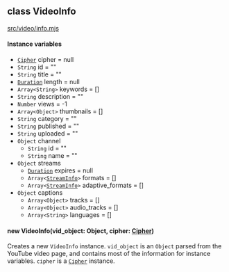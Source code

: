 ## class VideoInfo
[src/video/info.mjs](/src/video/info.mjs)

#### Instance variables
 - [`Cipher`](../cipher/cipher.md) cipher = null
 - `String` id = ""
 - `String` title = ""
 - [`Duration`](../util/duration.md) length = null
 - `Array<String>` keywords = []
 - `String` description = ""
 - `Number` views = -1
 - `Array<Object>` thumbnails = []
 - `String` category = ""
 - `String` published = ""
 - `String` uploaded = ""
 - `Object` channel
   - `String` id = ""
   - `String` name = ""
 - `Object` streams
   - [`Duration`](../util/duration.md) expires = null
   - `Array<`[`StreamInfo`](../stream/info.md)`>` formats = []
   - `Array<`[`StreamInfo`](../stream/info.md)`>` adaptive_formats = []
 - `Object` captions
   - `Array<Object>` tracks = []
   - `Array<Object>` audio_tracks = []
   - `Array<String>` languages = []

#### new VideoInfo(vid_object: Object, cipher: [Cipher](../cipher/cipher.md))
Creates a new `VideoInfo` instance. `vid_object` is an `Object` parsed from the YouTube video page, and contains most of the information for instance variables. `cipher` is a [`Cipher`](../cipher/cipher.md) instance.
